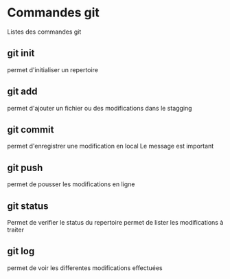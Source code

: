 # Commandes git

Listes des commandes git

## git init
permet d'initialiser un repertoire

## git add
permet d'ajouter un fichier ou des modifications dans le stagging

## git commit 
permet d'enregistrer une modification en local
Le message est important 

## git push
permet de pousser les modifications en ligne

## git status
Permet de verifier le status du repertoire
permet de lister les modifications à traiter

## git log
permet de voir les differentes modifications effectuées
